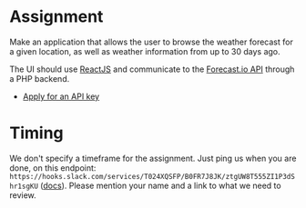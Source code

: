 # Assignment

Make an application that allows the user to browse the weather forecast for a given location, as well as weather information from up to 30 days ago.

The UI should use [ReactJS](https://facebook.github.io/react/) and communicate to the [Forecast.io API](https://developer.forecast.io/docs/v2) through a PHP backend.

- [Apply for an API key](https://developer.forecast.io/register)


# Timing

We don't specify a timeframe for the assignment. Just ping us when you are done, on this endpoint: `https://hooks.slack.com/services/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` ([docs](https://api.slack.com/incoming-webhooks)). Please mention your name and a link to what we need to review.
